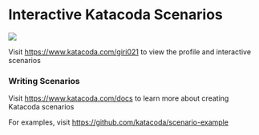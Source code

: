 # Interactive Katacoda Scenarios

[![](http://shields.katacoda.com/katacoda/giri021/count.svg)](https://www.katacoda.com/giri021 "Get your profile on Katacoda.com")

Visit https://www.katacoda.com/giri021 to view the profile and interactive scenarios

### Writing Scenarios
Visit https://www.katacoda.com/docs to learn more about creating Katacoda scenarios

For examples, visit https://github.com/katacoda/scenario-example
